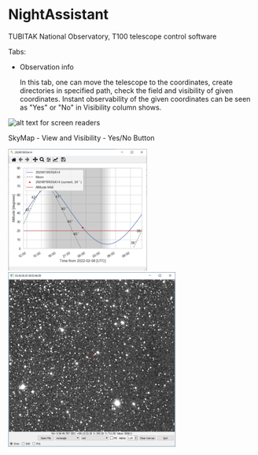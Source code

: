 # NightAssistant

TUBITAK National Observatory, T100 telescope control software

Tabs:

- Observation info
  
  In this tab, one can move the telescope to the coordinates, create directories in specified path, check the field and visibility of given coordinates. Instant observability of the given coordinates can be seen as "Yes" or "No" in Visibility column shows.

<img title="Text to show on mouseover" src="file:///home/orhan/Desktop/testna/nightassistant/img/obsinfo.png" alt="alt text for screen readers" width="298" data-align="center">

SkyMap - View and Visibility - Yes/No Button

<img title="" src="https://github.com/orhanerece/nightassistant/blob/master/img/Plot.png" alt="" width="283">   <img title="" src="https://github.com/orhanerece/nightassistant/blob/master/img/View.png" alt="" width="341">
